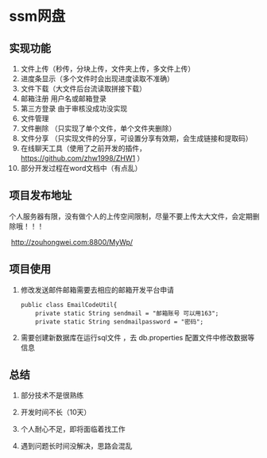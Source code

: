 # ssm网盘

## 实现功能

1. 文件上传（秒传，分块上传，文件夹上传，多文件上传）
2. 进度条显示（多个文件时会出现进度读取不准确）
3. 文件下载（大文件后台流读取拼接下载）
4. 邮箱注册    用户名或邮箱登录  
5. 第三方登录 由于审核没成功没实现
6. 文件管理 
7. 文件删除  （只实现了单个文件，单个文件夹删除）
8. 文件分享 （只实现文件的分享，可设置分享有效期，会生成链接和提取码）
9. 在线聊天工具（使用了之前开发的插件，<https://github.com/zhw1998/ZHW1>  ）
10. 部分开发过程在word文档中（有点乱）



## 项目发布地址

​	个人服务器有限，没有做个人的上传空间限制，尽量不要上传太大文件，会定期删除哦！！！

​	 <http://zouhongwei.com:8800/MyWp/> 



## 项目使用

1. 修改发送邮件邮箱需要去相应的邮箱开发平台申请

   ```
   public class EmailCodeUtil{
       private static String sendmail = "邮箱账号 可以用163";
       private static String sendmailpassword = "密码";
   
   ```

2. 需要创建新数据库在运行sql文件 ，去   db.properties  配置文件中修改数据等信息



## 总结

1. 部分技术不是很熟练

2. 开发时间不长（10天）

3. 个人耐心不足，即将面临着找工作

4. 遇到问题长时间没解决，思路会混乱

   